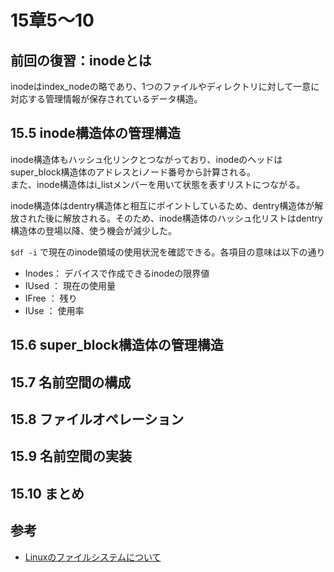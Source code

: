 # 15章5～10
## 前回の復習：inodeとは
inodeはindex_nodeの略であり、1つのファイルやディレクトリに対して一意に対応する管理情報が保存されているデータ構造。

## 15.5 inode構造体の管理構造
 inode構造体もハッシュ化リンクとつながっており、inodeのヘッドはsuper_block構造体のアドレスとiノード番号から計算される。  
 また、inode構造体はi_listメンバーを用いて状態を表すリストにつながる。  
   
inode構造体はdentry構造体と相互にポイントしているため、dentry構造体が解放された後に解放される。そのため、inode構造体のハッシュ化リストはdentry構造体の登場以降、使う機会が減少した。

`$df -i` で現在のinode領域の使用状況を確認できる。各項目の意味は以下の通り  
* Inodes： デバイスで作成できるinodeの限界値
* IUsed ： 現在の使用量
* IFree ： 残り
* IUse  ： 使用率
## 15.6 super_block構造体の管理構造
## 15.7 名前空間の構成
## 15.8 ファイルオペレーション
## 15.9 名前空間の実装
## 15.10 まとめ
## 参考
* [Linuxのファイルシステムについて](https://qiita.com/kamihork/items/fbcd116a631324aae05d)